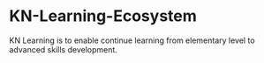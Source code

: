 # KN-Learning-Ecosystem
KN Learning is to enable continue learning from elementary level to advanced skills development.
